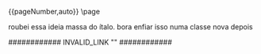 {{pageNumber,auto}}
\page

roubei essa ideia massa do ítalo. bora enfiar isso numa classe nova depois

############ INVALID_LINK "" ############
